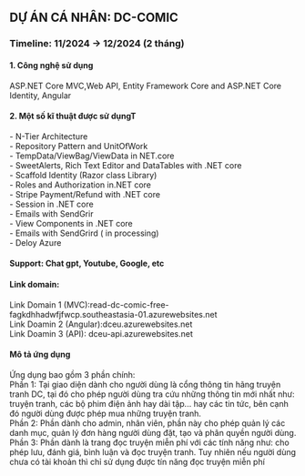 <h2> DỰ ÁN CÁ NHÂN: DC-COMIC</h1>
<h3>Timeline: 11/2024 -> 12/2024 (2 tháng)</h3>
<h4>1. Công nghệ sử dụng</h4> <p>ASP.NET Core MVC,Web API, Entity Framework Core and ASP.NET Core Identity, Angular </p>
<h4>2. Một số kĩ thuật được sử dụngT</h4>
<p>
  - N-Tier Architecture <br>
  - Repository Pattern and UnitOfWork  <br>
  - TempData/ViewBag/ViewData in NET.core <br>
  - SweetAlerts, Rich Text Editor and DataTables with .NET core <br>
  - Scaffold Identity (Razor class Library) <br>
  - Roles and Authorization in.NET core <br>
  - Stripe Payment/Refund with .NET core <br>
  - Session in .NET core <br>
  - Emails with SendGrir <br>
  - View Components in .NET core <br>
  - Emails with SendGrird ( in processing) <br>
  - Deloy Azure <br>
</p>
<h4> Support: Chat gpt, Youtube, Google, etc </h4>
<div>  <h4>Link domain: </h4> 
  <p>
     Link Domain 1 (MVC):read-dc-comic-free-fagkdhhadwfjfwcp.southeastasia-01.azurewebsites.net  <br>
    Link Doamin 2 (Angular):dceu.azurewebsites.net  <br>
    Link Doamin 3 (API): dceu-api.azurewebsites.net   <br>
  </p>

</h4>
<h4> Mô tả ứng dụng </h4>
<p> Ứng dụng bao gồm 3 phần chính: <br>
  Phần 1: Tại giao diện dành cho người dùng là cổng thông tin hãng truyện tranh DC, tại đó cho phép người dùng tra cứu những thông tin mới nhất như: truyện tranh, các bộ phim điện ảnh hay dài tập... hay các tin     tức, bên cạnh đó người dùng được phép mua những truyện tranh. <br>
  Phần 2: Phần dành cho admin, nhân viên, phần này cho phép quản lý các danh mục, quản lý đơn hàng người dùng đặt, tạo và phân quyền người dùng. <br>
  Phần 3: Phần dành là trang đọc truyện miễn phí với các tính năng như: cho phép lưu, đánh giá, bình luận và đọc truyện tranh. Tuy nhiên nếu người dùng chưa có tài khoản thì chỉ sử dụng được tín năng đọc truyện miễn phí <br>
</p>


